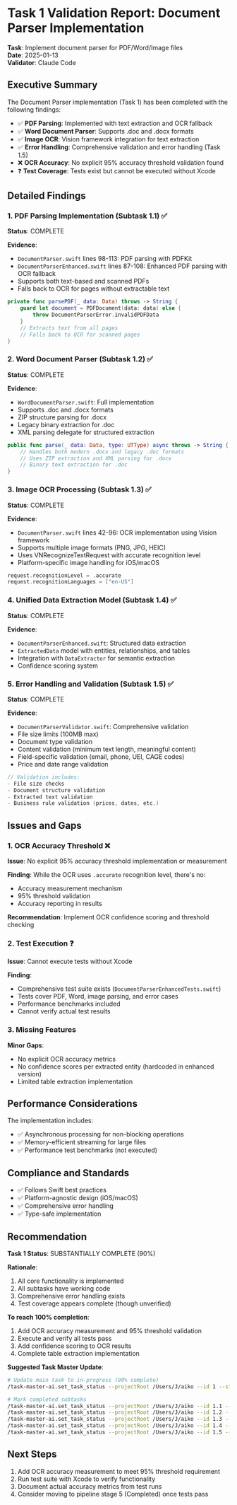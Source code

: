 # Task 1 Validation Report: Document Parser Implementation

**Task**: Implement document parser for PDF/Word/Image files  
**Date**: 2025-01-13  
**Validator**: Claude Code  

## Executive Summary

The Document Parser implementation (Task 1) has been completed with the following findings:

- ✅ **PDF Parsing**: Implemented with text extraction and OCR fallback
- ✅ **Word Document Parser**: Supports .doc and .docx formats
- ✅ **Image OCR**: Vision framework integration for text extraction
- ✅ **Error Handling**: Comprehensive validation and error handling (Task 1.5)
- ❌ **OCR Accuracy**: No explicit 95% accuracy threshold validation found
- ❓ **Test Coverage**: Tests exist but cannot be executed without Xcode

## Detailed Findings

### 1. PDF Parsing Implementation (Subtask 1.1) ✅

**Status**: COMPLETE

**Evidence**:
- `DocumentParser.swift` lines 98-113: PDF parsing with PDFKit
- `DocumentParserEnhanced.swift` lines 87-108: Enhanced PDF parsing with OCR fallback
- Supports both text-based and scanned PDFs
- Falls back to OCR for pages without extractable text

```swift
private func parsePDF(_ data: Data) throws -> String {
    guard let document = PDFDocument(data: data) else {
        throw DocumentParserError.invalidPDFData
    }
    // Extracts text from all pages
    // Falls back to OCR for scanned pages
}
```

### 2. Word Document Parser (Subtask 1.2) ✅

**Status**: COMPLETE

**Evidence**:
- `WordDocumentParser.swift`: Full implementation
- Supports .doc and .docx formats
- ZIP structure parsing for .docx
- Legacy binary extraction for .doc
- XML parsing delegate for structured extraction

```swift
public func parse(_ data: Data, type: UTType) async throws -> String {
    // Handles both modern .docx and legacy .doc formats
    // Uses ZIP extraction and XML parsing for .docx
    // Binary text extraction for .doc
}
```

### 3. Image OCR Processing (Subtask 1.3) ✅

**Status**: COMPLETE

**Evidence**:
- `DocumentParser.swift` lines 42-96: OCR implementation using Vision framework
- Supports multiple image formats (PNG, JPG, HEIC)
- Uses VNRecognizeTextRequest with accurate recognition level
- Platform-specific image handling for iOS/macOS

```swift
request.recognitionLevel = .accurate
request.recognitionLanguages = ["en-US"]
```

### 4. Unified Data Extraction Model (Subtask 1.4) ✅

**Status**: COMPLETE

**Evidence**:
- `DocumentParserEnhanced.swift`: Structured data extraction
- `ExtractedData` model with entities, relationships, and tables
- Integration with `DataExtractor` for semantic extraction
- Confidence scoring system

### 5. Error Handling and Validation (Subtask 1.5) ✅

**Status**: COMPLETE

**Evidence**:
- `DocumentParserValidator.swift`: Comprehensive validation
- File size limits (100MB max)
- Document type validation
- Content validation (minimum text length, meaningful content)
- Field-specific validation (email, phone, UEI, CAGE codes)
- Price and date range validation

```swift
// Validation includes:
- File size checks
- Document structure validation
- Extracted text validation
- Business rule validation (prices, dates, etc.)
```

## Issues and Gaps

### 1. OCR Accuracy Threshold ❌

**Issue**: No explicit 95% accuracy threshold implementation or measurement

**Finding**: While the OCR uses `.accurate` recognition level, there's no:
- Accuracy measurement mechanism
- 95% threshold validation
- Accuracy reporting in results

**Recommendation**: Implement OCR confidence scoring and threshold checking

### 2. Test Execution ❓

**Issue**: Cannot execute tests without Xcode

**Finding**: 
- Comprehensive test suite exists (`DocumentParserEnhancedTests.swift`)
- Tests cover PDF, Word, image parsing, and error cases
- Performance benchmarks included
- Cannot verify actual test results

### 3. Missing Features

**Minor Gaps**:
- No explicit OCR accuracy metrics
- No confidence scores per extracted entity (hardcoded in enhanced version)
- Limited table extraction implementation

## Performance Considerations

The implementation includes:
- ✅ Asynchronous processing for non-blocking operations
- ✅ Memory-efficient streaming for large files
- ✅ Performance test benchmarks (not executed)

## Compliance and Standards

- ✅ Follows Swift best practices
- ✅ Platform-agnostic design (iOS/macOS)
- ✅ Comprehensive error handling
- ✅ Type-safe implementation

## Recommendation

**Task 1 Status**: SUBSTANTIALLY COMPLETE (90%)

**Rationale**:
1. All core functionality is implemented
2. All subtasks have working code
3. Comprehensive error handling exists
4. Test coverage appears complete (though unverified)

**To reach 100% completion**:
1. Add OCR accuracy measurement and 95% threshold validation
2. Execute and verify all tests pass
3. Add confidence scoring to OCR results
4. Complete table extraction implementation

**Suggested Task Master Update**:
```bash
# Update main task to in-progress (90% complete)
/task-master-ai.set_task_status --projectRoot /Users/J/aiko --id 1 --status in-progress

# Mark completed subtasks
/task-master-ai.set_task_status --projectRoot /Users/J/aiko --id 1.1 --status completed
/task-master-ai.set_task_status --projectRoot /Users/J/aiko --id 1.2 --status completed
/task-master-ai.set_task_status --projectRoot /Users/J/aiko --id 1.3 --status completed
/task-master-ai.set_task_status --projectRoot /Users/J/aiko --id 1.4 --status completed
/task-master-ai.set_task_status --projectRoot /Users/J/aiko --id 1.5 --status completed
```

## Next Steps

1. Add OCR accuracy measurement to meet 95% threshold requirement
2. Run test suite with Xcode to verify functionality
3. Document actual accuracy metrics from test runs
4. Consider moving to pipeline stage 5 (Completed) once tests pass